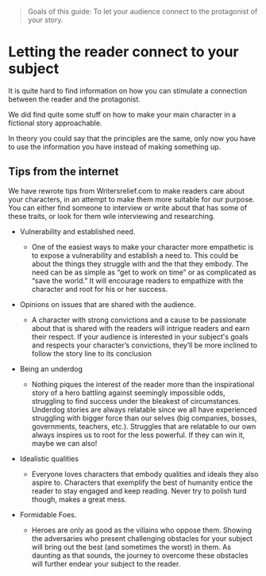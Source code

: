 > Goals of this guide: To let your audience connect to the protagonist of your story.

# Letting the reader connect to your subject

It is quite hard to find information on how you can stimulate a connection between the reader and the protagonist.

We did find quite some stuff on how to make your main character in a fictional story approachable.

In theory you could say that the principles are the same, only now you have to use the information you have instead of making something up.

## Tips from the internet

We have rewrote tips from Writersrelief.com to make readers care about your characters, in an attempt to make them more suitable for our purpose. You can either find someone to interview or write about that has some of these traits, or look for them wile interviewing and researching.

* Vulnerability and established need.
  * One of the easiest ways to make your character more empathetic is to expose a vulnerability and establish a need to. This could be about the things they struggle with and the that they embody. The need can be as simple as “get to work on time” or as complicated as “save the world.” It will encourage readers to empathize with the character and root for his or her success.


* Opinions on issues that are shared with the audience.
  * A character with strong convictions and a cause to be passionate about that is shared with the readers will intrigue readers and earn their respect. If your audience is interested in your subject's goals and respects your character’s convictions, they’ll be more inclined to follow the story line to its conclusion


* Being an underdog
  * Nothing piques the interest of the reader more than the inspirational story of a hero battling against seemingly impossible odds, struggling to find success under the bleakest of circumstances. Underdog stories are always relatable since we all have experienced struggling with bigger force than our selves (big companies, bosses, governments, teachers, etc.). Struggles that are relatable to our own always inspires us to root for the less powerful. If they can win it, maybe we can also!


* Idealistic qualities
  * Everyone loves characters that embody qualities and ideals they also aspire to. Characters that exemplify the best of humanity entice the reader to stay engaged and keep reading. Never try to polish turd though, makes a great mess.


* Formidable Foes.
  * Heroes are only as good as the villains who oppose them. Showing the adversaries who present challenging obstacles for your subject will bring out the best (and sometimes the worst) in them. As daunting as that sounds, the journey to overcome these obstacles will further endear your subject to the reader.
